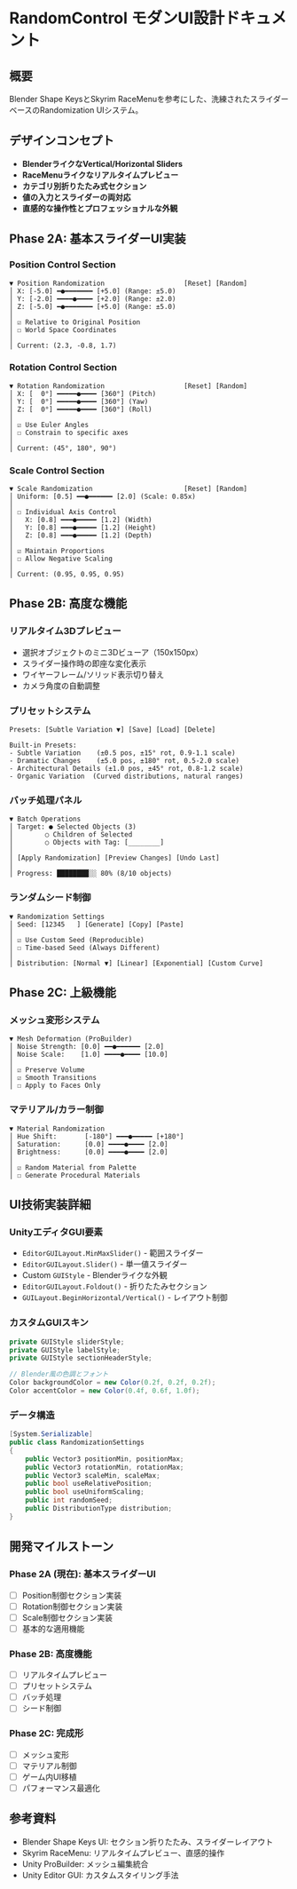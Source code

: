 # RandomControl モダンUI設計ドキュメント

## 概要
Blender Shape KeysとSkyrim RaceMenuを参考にした、洗練されたスライダーベースのRandomization UIシステム。

## デザインコンセプト
- **BlenderライクなVertical/Horizontal Sliders**
- **RaceMenuライクなリアルタイムプレビュー**
- **カテゴリ別折りたたみ式セクション**
- **値の入力とスライダーの両対応**
- **直感的な操作性とプロフェッショナルな外観**

## Phase 2A: 基本スライダーUI実装

### Position Control Section
```
▼ Position Randomization                    [Reset] [Random]
│ X: [-5.0] ━●━━━━━━━ [+5.0] (Range: ±5.0)
│ Y: [-2.0] ━━━━●━━━━ [+2.0] (Range: ±2.0)
│ Z: [-5.0] ━●━━━━━━━ [+5.0] (Range: ±5.0)
│ 
│ ☑ Relative to Original Position
│ ☐ World Space Coordinates
│ 
│ Current: (2.3, -0.8, 1.7)
```

### Rotation Control Section  
```
▼ Rotation Randomization                    [Reset] [Random]
│ X: [  0°] ━━━━━●━━━━ [360°] (Pitch)
│ Y: [  0°] ━━━━━●━━━━ [360°] (Yaw)  
│ Z: [  0°] ━━━━━●━━━━ [360°] (Roll)
│
│ ☑ Use Euler Angles
│ ☐ Constrain to specific axes
│
│ Current: (45°, 180°, 90°)
```

### Scale Control Section
```
▼ Scale Randomization                       [Reset] [Random]  
│ Uniform: [0.5] ━━●━━━━━━ [2.0] (Scale: 0.85x)
│ 
│ ☐ Individual Axis Control
│   X: [0.8] ━━━●━━━━━ [1.2] (Width)
│   Y: [0.8] ━━━●━━━━━ [1.2] (Height) 
│   Z: [0.8] ━━━●━━━━━ [1.2] (Depth)
│
│ ☑ Maintain Proportions
│ ☐ Allow Negative Scaling
│
│ Current: (0.95, 0.95, 0.95)
```

## Phase 2B: 高度な機能

### リアルタイム3Dプレビュー
- 選択オブジェクトのミニ3Dビューア（150x150px）
- スライダー操作時の即座な変化表示
- ワイヤーフレーム/ソリッド表示切り替え
- カメラ角度の自動調整

### プリセットシステム
```
Presets: [Subtle Variation ▼] [Save] [Load] [Delete]

Built-in Presets:
- Subtle Variation    (±0.5 pos, ±15° rot, 0.9-1.1 scale)
- Dramatic Changes    (±5.0 pos, ±180° rot, 0.5-2.0 scale)  
- Architectural Details (±1.0 pos, ±45° rot, 0.8-1.2 scale)
- Organic Variation  (Curved distributions, natural ranges)
```

### バッチ処理パネル
```
▼ Batch Operations
│ Target: ● Selected Objects (3)
│        ○ Children of Selected  
│        ○ Objects with Tag: [________]
│
│ [Apply Randomization] [Preview Changes] [Undo Last]
│
│ Progress: ████████░░ 80% (8/10 objects)
```

### ランダムシード制御
```
▼ Randomization Settings
│ Seed: [12345   ] [Generate] [Copy] [Paste]
│ 
│ ☑ Use Custom Seed (Reproducible)
│ ☐ Time-based Seed (Always Different)
│
│ Distribution: [Normal ▼] [Linear] [Exponential] [Custom Curve]
```

## Phase 2C: 上級機能

### メッシュ変形システム
```
▼ Mesh Deformation (ProBuilder)
│ Noise Strength: [0.0] ━━●━━━━━━ [2.0]
│ Noise Scale:    [1.0] ━━━━●━━━━ [10.0] 
│ 
│ ☑ Preserve Volume
│ ☑ Smooth Transitions
│ ☐ Apply to Faces Only
```

### マテリアル/カラー制御
```
▼ Material Randomization  
│ Hue Shift:       [-180°] ━━━●━━━━━ [+180°]
│ Saturation:      [0.0] ━━━━●━━━━ [2.0]
│ Brightness:      [0.0] ━━━━●━━━━ [2.0]
│
│ ☑ Random Material from Palette
│ ☐ Generate Procedural Materials
```

## UI技術実装詳細

### UnityエディタGUI要素
- `EditorGUILayout.MinMaxSlider()` - 範囲スライダー
- `EditorGUILayout.Slider()` - 単一値スライダー  
- Custom `GUIStyle` - Blenderライクな外観
- `EditorGUILayout.Foldout()` - 折りたたみセクション
- `GUILayout.BeginHorizontal/Vertical()` - レイアウト制御

### カスタムGUIスキン
```csharp
private GUIStyle sliderStyle;
private GUIStyle labelStyle;  
private GUIStyle sectionHeaderStyle;

// Blender風の色調とフォント
Color backgroundColor = new Color(0.2f, 0.2f, 0.2f);
Color accentColor = new Color(0.4f, 0.6f, 1.0f);
```

### データ構造
```csharp
[System.Serializable]
public class RandomizationSettings
{
    public Vector3 positionMin, positionMax;
    public Vector3 rotationMin, rotationMax;  
    public Vector3 scaleMin, scaleMax;
    public bool useRelativePosition;
    public bool useUniformScaling;
    public int randomSeed;
    public DistributionType distribution;
}
```

## 開発マイルストーン

### Phase 2A (現在): 基本スライダーUI
- [ ] Position制御セクション実装
- [ ] Rotation制御セクション実装  
- [ ] Scale制御セクション実装
- [ ] 基本的な適用機能

### Phase 2B: 高度機能
- [ ] リアルタイムプレビュー
- [ ] プリセットシステム
- [ ] バッチ処理
- [ ] シード制御

### Phase 2C: 完成形
- [ ] メッシュ変形
- [ ] マテリアル制御
- [ ] ゲーム内UI移植
- [ ] パフォーマンス最適化

## 参考資料
- Blender Shape Keys UI: セクション折りたたみ、スライダーレイアウト
- Skyrim RaceMenu: リアルタイムプレビュー、直感的操作
- Unity ProBuilder: メッシュ編集統合
- Unity Editor GUI: カスタムスタイリング手法 